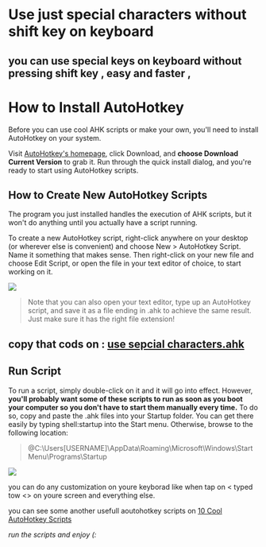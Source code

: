 # Use just special characters without shift key on keyboard
## you can use special keys on keyboard without pressing shift key , easy and faster ,
# How to Install AutoHotkey

Before you can use cool AHK scripts or make your own, you'll need to install AutoHotkey on your system.

Visit [AutoHotkey's homepage](https://www.autohotkey.com/), click Download, and **choose Download Current Version** to grab it. Run through the quick install dialog, and you're ready to start using AutoHotkey scripts.

## How to Create New AutoHotkey Scripts

The program you just installed handles the execution of AHK scripts, but it won't do anything until you actually have a script running.

To create a new AutoHotkey script, right-click anywhere on your desktop (or wherever else is convenient) and choose New > AutoHotkey Script. Name it something that makes sense. Then right-click on your new file and choose Edit Script, or open the file in your text editor of choice, to start working on it.



![](https://static1.makeuseofimages.com/wordpress/wp-content/uploads/2021/01/New-AutoHotkey-Script.png?q=50&fit=crop&w=1500&dpr=1.5)

>Note that you can also open your text editor, type up an AutoHotkey script, and save it as a file ending in .ahk to achieve the same result. Just make sure it has the right file extension!

## **copy that cods on : [use sepcial characters.ahk](https://github.com/Masoud2025/Use-just-special-characters-without-shift-key-on-keyboard/blob/main/use%20sepcial%20characters.ahk)**


## Run Script

To run a script, simply double-click on it and it will go into effect. However, **you'll probably want some of these scripts to run as soon as you boot your computer so you don't have to start them manually every time.**
To do so, copy and paste the .ahk files into your Startup folder. You can get there easily by typing shell:startup into the Start menu. Otherwise, browse to the following location:

>@C:\Users\[USERNAME]\AppData\Roaming\Microsoft\Windows\Start Menu\Programs\Startup

![](https://static1.makeuseofimages.com/wordpress/wp-content/uploads/2021/01/AutoHotkey-Script-Startup-Windows.png?q=50&fit=crop&w=1500&dpr=1.5)



you can do any customization on youre keyborad like when tap on < typed tow <> on youre screen
and everything else.

you can see some another usefull aoutohotkey scripts on [10 Cool AutoHotkey Scripts ](https://www.makeuseof.com/tag/10-cool-autohotkey-scripts-make/)

_run the scripts and enjoy (:_
